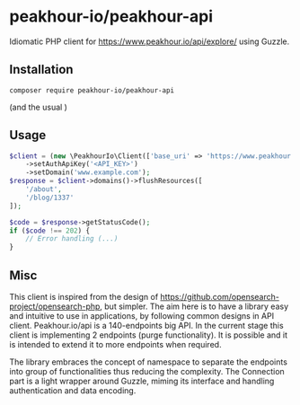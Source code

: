 # peakhour-io/peakhour-api

Idiomatic PHP client for https://www.peakhour.io/api/explore/ using Guzzle.

## Installation

`composer require peakhour-io/peakhour-api`

(and the usual )
## Usage


```php
$client = (new \PeakhourIo\Client(['base_uri' => 'https://www.peakhour.io']))
    ->setAuthApiKey('<API_KEY>')
    ->setDomain('www.example.com');
$response = $client->domains()->flushResources([
    '/about',
    '/blog/1337'
]);

$code = $response->getStatusCode();
if ($code !== 202) {
    // Error handling (...)
}
```

## Misc

This client is inspired from the design of https://github.com/opensearch-project/opensearch-php, but simpler.
The aim here is to have a library easy and intuitive to use in applications,
by following common designs in API client. Peakhour.io/api is a 140-endpoints big API.
In the current stage this client is implementing 2 endpoints (purge functionality).
It is possible and it is intended to extend it to more endpoints when required.

The library embraces the concept of namespace to separate the endpoints into group of functionalities
thus reducing the complexity. The Connection part is a light wrapper around Guzzle,
miming its interface and handling authentication and data encoding.
